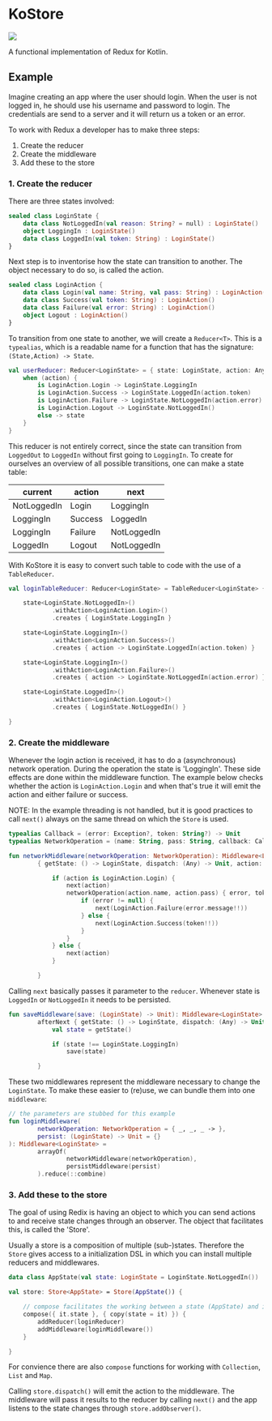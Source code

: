# KoStore
[![](https://jitpack.io/v/lamartio/kostore.svg)](https://jitpack.io/#lamartio/kostore)

A functional implementation of Redux for Kotlin. 
## Example
Imagine creating an app where the user should login. When the user is not logged in, he should use his username and password to login. The credentials are send to a server and it will return us a token or an error.

To work with Redux a developer has to make three steps:
1. Create the reducer
1. Create the middleware
1. Add these to the store
### 1. Create the reducer 
There are three states involved:

```kotlin
sealed class LoginState {
    data class NotLoggedIn(val reason: String? = null) : LoginState()
    object LoggingIn : LoginState()
    data class LoggedIn(val token: String) : LoginState()
}
```
Next step is to inventorise how the state can transition to another. The object necessary to do so, is called the action.
```kotlin
sealed class LoginAction {
    data class Login(val name: String, val pass: String) : LoginAction()
    data class Success(val token: String) : LoginAction()
    data class Failure(val error: String) : LoginAction()
    object Logout : LoginAction()
}
```
To transition from one state to another, we will create a `Reducer<T>`. This is a `typealias`, which is a readable name for a function that has the signature: `(State,Action) -> State`.
```kotlin
val userReducer: Reducer<LoginState> = { state: LoginState, action: Any ->
    when (action) {
        is LoginAction.Login -> LoginState.LoggingIn
        is LoginAction.Success -> LoginState.LoggedIn(action.token)
        is LoginAction.Failure -> LoginState.NotLoggedIn(action.error)
        is LoginAction.Logout -> LoginState.NotLoggedIn()
        else -> state
    }
}
```
This reducer is not entirely correct, since the state can transition from `LoggedOut` to `LoggedIn` without first going to `LoggingIn`. To create for ourselves an overview of all possible transitions, one can make a state table:

| current     	| action  	| next        	|
|-------------	|---------	|-------------	|
| NotLoggedIn 	| Login   	| LoggingIn   	|
| LoggingIn   	| Success 	| LoggedIn    	|
| LoggingIn   	| Failure 	| NotLoggedIn 	|
| LoggedIn    	| Logout  	| NotLoggedIn 	| 

With KoStore it is easy to convert such table to code with the use of a `TableReducer`.

```kotlin
val loginTableReducer: Reducer<LoginState> = TableReducer<LoginState> {

    state<LoginState.NotLoggedIn>()
            .withAction<LoginAction.Login>()
            .creates { LoginState.LoggingIn }

    state<LoginState.LoggingIn>()
            .withAction<LoginAction.Success>()
            .creates { action -> LoginState.LoggedIn(action.token) }

    state<LoginState.LoggingIn>()
            .withAction<LoginAction.Failure>()
            .creates { action -> LoginState.NotLoggedIn(action.error) }

    state<LoginState.LoggedIn>()
            .withAction<LoginAction.Logout>()
            .creates { LoginState.NotLoggedIn() }

}
```
### 2. Create the middleware
Whenever the login action is received, it has to do a (asynchronous) network operation. During the operation the state is 'LoggingIn'. These side effects are done within the middleware function. The example below checks whether the action is `LoginAction.Login` and when that's true it will emit the action and either failure or success. 

NOTE: In the example threading is not handled, but it is good practices to call `next()` always on the same thread on which the `Store` is used.
```kotlin
typealias Callback = (error: Exception?, token: String?) -> Unit
typealias NetworkOperation = (name: String, pass: String, callback: Callback) -> Unit

fun networkMiddleware(networkOperation: NetworkOperation): Middleware<LoginState> =
        { getState: () -> LoginState, dispatch: (Any) -> Unit, action: Any, next: (Any) -> Unit ->

            if (action is LoginAction.Login) {
                next(action)
                networkOperation(action.name, action.pass) { error, token ->
                    if (error != null) {
                        next(LoginAction.Failure(error.message!!))
                    } else {
                        next(LoginAction.Success(token!!))
                    }
                }
            } else {
                next(action)
            }

        }
```
Calling `next` basically passes it parameter to the `reducer`. Whenever state is `LoggedIn` or `NotLoggedIn` it needs to be persisted.
```kotlin
fun saveMiddleware(save: (LoginState) -> Unit): Middleware<LoginState> =
        afterNext { getState: () -> LoginState, dispatch: (Any) -> Unit, action: Any, next: (Any) -> Unit ->
            val state = getState()

            if (state !== LoginState.LoggingIn)
                save(state)

        }
``` 
These two middlewares represent the middleware necessary to change the `LoginState`. To make these easier to (re)use, we can bundle them into one `middleware`:
```kotlin
// the parameters are stubbed for this example
fun loginMiddleware(
        networkOperation: NetworkOperation = { _, _, _ -> },
        persist: (LoginState) -> Unit = {}
): Middleware<LoginState> =
        arrayOf(
                networkMiddleware(networkOperation),
                persistMiddleware(persist)
        ).reduce(::combine)
```
### 3. Add these to the store
The goal of using Redix is having an object to which you can send actions to and receive state changes through an observer. The object that facilitates this, is called the 'Store'.

Usually a store is a composition of multiple (sub-)states. Therefore the `Store` gives access to a initialization DSL in which you can install multiple reducers and middlewares.
```kotlin
data class AppState(val state: LoginState = LoginState.NotLoggedIn())

val store: Store<AppState> = Store(AppState()) {

    // compose facilitates the working between a state (AppState) and it's substate (LoginState)
    compose({ it.state }, { copy(state = it) }) {
        addReducer(loginReducer)
        addMiddleware(loginMiddleware())
    }

}
```
For convience there are also `compose` functions for working with `Collection`, `List` and `Map`.

Calling `store.dispatch()` will emit the action to the middleware. The middleware will pass it results to the reducer by calling `next()` and the app listens to the state changes through `store.addObserver()`.